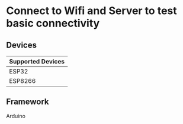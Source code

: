 # Connect to Wifi and Server to test basic connectivity

## Devices
| Supported Devices |
|-------------------|
|  ESP32            |
|  ESP8266          |

## Framework

Arduino
